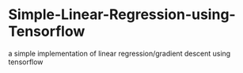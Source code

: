 # Simple-Linear-Regression-using-Tensorflow
a simple implementation of linear regression/gradient descent using tensorflow
